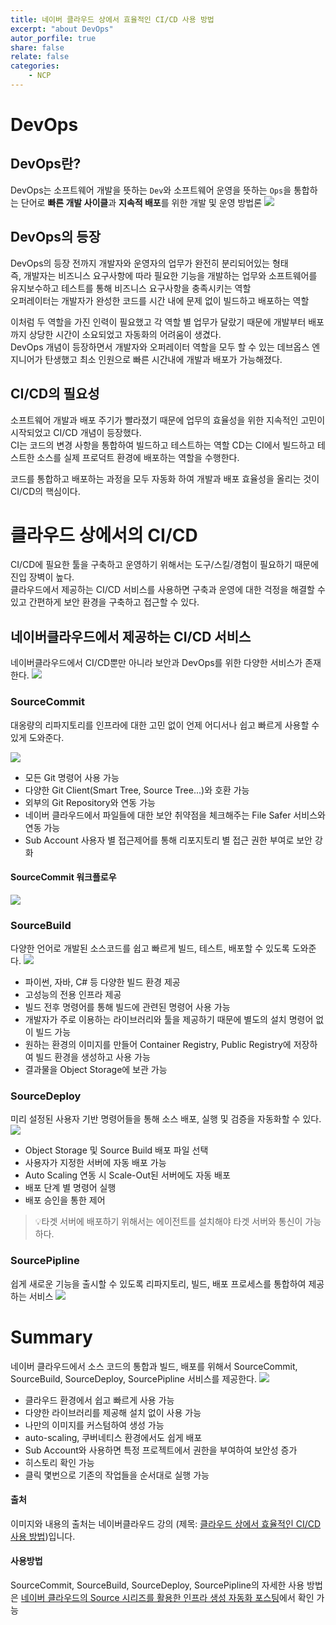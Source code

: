 ```yaml
---
title: 네이버 클라우드 상에서 효율적인 CI/CD 사용 방법
excerpt: "about DevOps"
autor_porfile: true
share: false
relate: false
categories:
    - NCP
---
```


# DevOps
## DevOps란?
DevOps는 소프트웨어 개발을 뜻하는 `Dev`와 소프트웨어 운영을 뜻하는 `Ops`을 통합하는 단어로 **빠른 개발 사이클**과 **지속적 배포**를 위한 개발 및 운영 방법론
<img src="../../assets/images/blogImg/devops.png"/>

## DevOps의 등장
DevOps의 등장 전까지 개발자와 운영자의 업무가 완전히 분리되어있는 형태  
즉, 개발자는 비즈니스 요구사항에 따라 필요한 기능을 개발하는 업무와 소프트웨어를 유지보수하고 테스트를 통해 비즈니스 요구사항을 충족시키는 역할  
오퍼레이터는 개발자가 완성한 코드를 시간 내에 문제 없이 빌드하고 배포하는 역할  

이처럼 두 역할을 가진 인력이 필요했고 각 역할 별 업무가 달랐기 때문에 개발부터 배포까지 상당한 시간이 소요되었고 자동화의 어려움이 생겼다.  
DevOps 개념이 등장하면서 개발자와 오퍼레이터 역할을 모두 할 수 있는 데브옵스 엔지니어가 탄생했고 최소 인원으로 빠른 시간내에 개발과 배포가 가능해졌다.

## CI/CD의 필요성
소프트웨어 개발과 배포 주기가 빨라졌기 때문에 업무의 효율성을 위한 지속적인 고민이 시작되었고 CI/CD 개념이 등장했다.  
CI는 코드의 변경 사항을 통합하여 빌드하고 테스트하는 역할 
CD는 CI에서 빌드하고 테스트한 소스를 실제 프로덕트 환경에 배포하는 역할을 수행한다.  

코드를 통합하고 배포하는 과정을 모두 자동화 하여 개발과 배포 효율성을 올리는 것이 CI/CD의 핵심이다.

# 클라우드 상에서의 CI/CD
CI/CD에 필요한 툴을 구축하고 운영하기 위해서는 도구/스킬/경험이 필요하기 때문에 진입 장벽이 높다.  
클라우드에서 제공하는 CI/CD 서비스를 사용하면 구축과 운영에 대한 걱정을 해결할 수 있고 간편하게 보안 환경을 구축하고 접근할 수 있다.  

## 네이버클라우드에서 제공하는 CI/CD 서비스
네이버클라우드에서 CI/CD뿐만 아니라 보안과 DevOps를 위한 다양한 서비스가 존재한다.
<img src="../../assets/images/blogImg/ncp_cicd_services.png"/>


### SourceCommit
대옹량의 리파지토리를 인프라에 대한 고민 없이 언제 어디서나 쉽고 빠르게 사용할 수 있게 도와준다.

<img src="../../assets/images/blogImg/ncp_sourcecommit.png"/>

* 모든 Git 명령어 사용 가능
* 다양한 Git Client(Smart Tree, Source Tree...)와 호환 가능
* 외부의 Git Repository와 연동 가능
* 네이버 클라우드에서 파일들에 대한 보안 취약점을 체크해주는 File Safer 서비스와 연동 가능
* Sub Account 사용자 별 접근제어를 통해 리포지토리 별 접근 권한 부여로 보안 강화

#### SourceCommit 워크플로우
<img src="../../assets/images/blogImg/sourcecommit_workflow.png"/>


### SourceBuild
다양한 언어로 개발된 소스코드를 쉽고 빠르게 빌드, 테스트, 배포할 수 있도록 도와준다.
<img src="../../assets/images/blogImg/ncp_sourcebuild.png"/>

* 파이썬, 자바, C# 등 다양한 빌드 환경 제공
* 고성능의 전용 인프라 제공
* 빌드 전후 명령어를 통해 빌드에 관련된 명령어 사용 가능
* 개발자가 주로 이용하는 라이브러리와 툴을 제공하기 때문에 별도의 설치 명령어 없이 빌드 가능
* 원하는 환경의 이미지를 만들어 Container Registry, Public Registry에 저장하여 빌드 환경을 생성하고 사용 가능
* 결과물을 Object Storage에 보관 가능

### SourceDeploy
미리 설정된 사용자 기반 명령어들을 통해 소스 배포, 실행 및 검증을 자동화할 수 있다.
<img src="../../assets/images/blogImg/ncp_sourcedeploy.png"/>

* Object Storage 및 Source Build 배포 파일 선택
* 사용자가 지정한 서버에 자동 배포 가능
* Auto Scaling 연동 시 Scale-Out된 서버에도 자동 배포
* 배포 단계 별 명령어 실행
* 배포 승인을 통한 제어

> 💡타겟 서버에 배포하기 위해서는 에이전트를 설치해야 타겟 서버와 통신이 가능하다.

### SourcePipline
쉽게 새로운 기능을 출시할 수 있도록 리파지토리, 빌드, 배포 프로세스를 통합하여 제공하는 서비스
<img src="../../assets/images/blogImg/ncp_sourcedeploy.png"/>


# Summary
네이버 클라우드에서 소스 코드의 통합과 빌드, 배포를 위해서 SourceCommit, SourceBuild, SourceDeploy, SourcePipline 서비스를 제공한다.
<img src="../../assets/images/blogImg/ncp_devtools_summary.png"/>

* 클라우드 환경에서 쉽고 빠르게 사용 가능
* 다양한 라이브러리를 제공해 설치 없이 사용 가능
* 나만의 이미지를 커스텀하여 생성 가능
* auto-scaling, 쿠버네티스 환경에서도 쉽게 배포
* Sub Account와 사용하면 특정 프로젝트에서 권한을 부여하여 보안성 증가
* 히스토리 확인 가능
* 클릭 몇번으로 기존의 작업들을 순서대로 실행 가능


#### 출처
이미지와 내용의 출처는 네이버클라우드 강의 (제목: [클라우드 상에서 효율적인 CI/CD 사용 방법](https://www.edwith.org/nclouddevtools/lecture/350981?isDesc=false))입니다.

#### 사용방법
SourceCommit, SourceBuild, SourceDeploy, SourcePipline의 자세한 사용 방법은 [네이버 클라우드의 Source 시리즈를 활용한 인프라 생성 자동화 포스팅](https://rkdejr2321.github.io/ncp/ncp_source_series/)에서 확인 가능